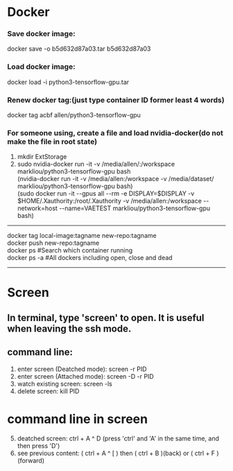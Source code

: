 # Docker

### Save docker image:  
docker save -o b5d632d87a03.tar b5d632d87a03  
### Load docker image:  
docker load -i python3-tensorflow-gpu.tar  
### Renew docker tag:(just type container ID former least 4 words)  
docker tag acbf allen/python3-tensorflow-gpu
### For someone using, create a file and load nvidia-docker(do not make the file in root state)  
1. mkdir ExtStorage  
2. sudo nvidia-docker run -it -v /media/allen/:/workspace markliou/python3-tensorflow-gpu bash  
(nvidia-docker run -it -v /media/allen:/workspace -v /media/dataset/ markliou/python3-tensorflow-gpu bash)  
(sudo docker run -it --gpus all --rm -e DISPLAY=$DISPLAY -v $HOME/.Xauthority:/root/.Xauthority -v /media/allen:/workspace --network=host --name=VAETEST  markliou/python3-tensorflow-gpu bash)  
  
 ---  
docker tag local-image:tagname new-repo:tagname  
docker push new-repo:tagname  
docker ps     #Search which container running  
docker ps -a  #All dockers including open, close and dead  
 
  

  
---  
# Screen
## In terminal, type 'screen' to open. It is useful when leaving the ssh mode.  
## command line:  
1. enter screen (Deatched mode): screen -r PID  
2. enter screen (Attached mode): screen -D -r PID  
3. watch existing screen: screen -ls  
4. delete screen: kill PID  
  
# command line in screen  
5. deatched screen: ctrl + A ^ D (press 'ctrl' and 'A' in the same time, and then press 'D')  
6. see previous content: ( ctrl + A ^ [ ) then ( ctrl + B )(back) or ( ctrl + F )(forward)  



